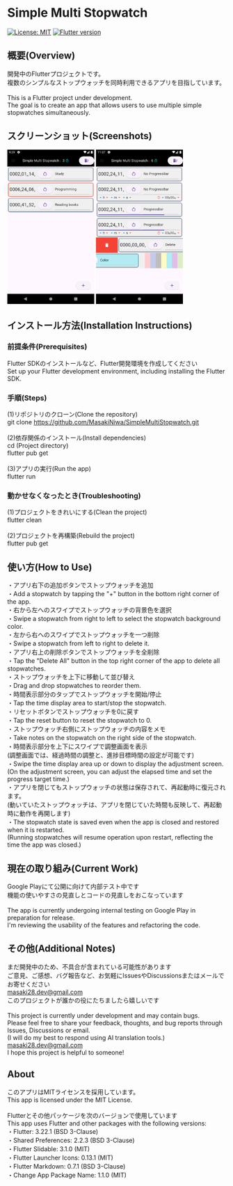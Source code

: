 # Simple Multi Stopwatch

[![License: MIT](https://img.shields.io/badge/License-MIT-yellow)](https://en.wikipedia.org/wiki/MIT_License)
[![Flutter version](https://img.shields.io/badge/Flutter-3.22.1-blue)](https://flutter.dev/)

## 概要(Overview)
開発中のFlutterプロジェクトです。<br>
複数のシンプルなストップウォッチを同時利用できるアプリを目指しています。<br>
<br>
This is a Flutter project under development. <br>
The goal is to create an app that allows users to use multiple simple stopwatches simultaneously.<br>

## スクリーンショット(Screenshots)
<img alt="Screenshot01" src="./screenshots/01.png" width="200px">
<img alt="Screenshot02" src="./screenshots/02.png" width="200px">

## インストール方法(Installation Instructions)

### 前提条件(Prerequisites)
Flutter SDKのインストールなど、Flutter開発環境を作成してください<br>
Set up your Flutter development environment, including installing the Flutter SDK.<br>

### 手順(Steps)
(1)リポジトリのクローン(Clone the repository)<br>
git clone https://github.com/MasakiNiwa/SimpleMultiStopwatch.git<br>
<br>
(2)依存関係のインストール(Install dependencies)<br>
cd (Project directory)<br>
flutter pub get<br>
<br>
(3)アプリの実行(Run the app)<br>
flutter run<br>

### 動かせなくなったとき(Troubleshooting)
(1)プロジェクトをきれいにする(Clean the project)<br>
flutter clean<br>
<br>
(2)プロジェクトを再構築(Rebuild the project)<br>
flutter pub get<br>

## 使い方(How to Use)
・アプリ右下の追加ボタンでストップウォッチを追加 <br>
・Add a stopwatch by tapping the "+" button in the bottom right corner of the app. <br>
・右から左へのスワイプでストップウォッチの背景色を選択 <br>
・Swipe a stopwatch from right to left to select the stopwatch background color. <br>
・左から右へのスワイプでストップウォッチを一つ削除 <br>
・Swipe a stopwatch from left to right to delete it. <br>
・アプリ右上の削除ボタンでストップウォッチを全削除 <br>
・Tap the "Delete All" button in the top right corner of the app to delete all stopwatches. <br>
・ストップウォッチを上下に移動して並び替え<br>
・Drag and drop stopwatches to reorder them.<br>
・時間表示部分のタップでストップウォッチを開始/停止 <br>
・Tap the time display area to start/stop the stopwatch. <br>
・リセットボタンでストップウォッチを0に戻す <br>
・Tap the reset button to reset the stopwatch to 0. <br>
・ストップウォッチ右側にストップウォッチの内容をメモ <br>
・Take notes on the stopwatch on the right side of the stopwatch. <br>
・時間表示部分を上下にスワイプで調整画面を表示<br>
(調整画面では、経過時間の調整と、進捗目標時間の設定が可能です)<br>
・Swipe the time display area up or down to display the adjustment screen. <br>
(On the adjustment screen, you can adjust the elapsed time and set the progress target time.)<br>
・アプリを閉じてもストップウォッチの状態は保存されて、再起動時に復元されます。 <br>
(動いていたストップウォッチは、アプリを閉じていた時間も反映して、再起動時に動作を再開します) <br>
・The stopwatch state is saved even when the app is closed and restored when it is restarted. <br>
(Running stopwatches will resume operation upon restart, reflecting the time the app was closed.) <br>

## 現在の取り組み(Current Work)
Google Playにて公開に向けて内部テスト中です<br>
機能の使いやすさの見直しとコードの見直しをおこなっています<br>
<br>
The app is currently undergoing internal testing on Google Play in preparation for release.<br>
I'm reviewing the usability of the features and refactoring the code.<br>

## その他(Additional Notes)
まだ開発中のため、不具合が含まれている可能性があります<br>
ご意見、ご感想、バグ報告など、お気軽にIssuesやDiscussionsまたはメールでお寄せください<br>
masaki28.dev@gmail.com<br>
このプロジェクトが誰かの役にたちましたら嬉しいです<br>
<br>
This project is currently under development and may contain bugs.<br>
Please feel free to share your feedback, thoughts, and bug reports through Issues, Discussions or email.<br>
(I will do my best to respond using AI translation tools.)<br>
masaki28.dev@gmail.com<br>
I hope this project is helpful to someone!<br>

## About
このアプリはMITライセンスを採用しています。<br>
This app is licensed under the MIT License.<br>
<br>
Flutterとその他パッケージを次のバージョンで使用しています<br>
This app uses Flutter and other packages with the following versions:<br>
・Flutter: 3.22.1 (BSD 3-Clause)<br>
・Shared Preferences: 2.2.3 (BSD 3-Clause)<br>
・Flutter Slidable: 3.1.0 (MIT)<br>
・Flutter Launcher Icons: 0.13.1 (MIT)<br>
・Flutter Markdown: 0.7.1 (BSD 3-Clause)<br>
・Change App Package Name: 1.1.0 (MIT)<br>